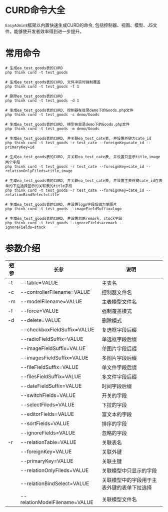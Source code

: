 # CURD命令大全

`EasyAdmin8`框架以内置快速生成CURD的命令, 包括控制器、视图、模型、JS文件。能够使开发者效率得到进一步提升。


# 常用命令

```shell
# 生成ea_test_goods表的CURD
php think curd -t test_goods

# 生成ea_test_goods表的CURD, 文件冲突时强制覆盖
php think curd -t test_goods -f 1

# 删除ea_test_goods表的CURD
php think curd -t test_goods -d 1

# 生成ea_test_goods表的CURD, 控制器在目录demo下的Goods.php文件
php think curd -t test_goods -c demo/Goods

# 生成ea_test_goods表的CURD, 模型在目录demo下的Goods.php文件
php think curd -t test_goods -m demo/Goods

# 生成ea_test_goods表的CURD, 并关联ea_test_cate表, 并设置外键为cate_id
php think curd -t test_goods -r test_cate --foreignKey=cate_id --primaryKey=id

# 生成ea_test_goods表的CURD, 并关联ea_test_cate表, 并设置只显示title,image两个字段
php think curd -t test_goods -r test_cate --foreignKey=cate_id --relationOnlyFileds=title,image

# 生成ea_test_goods表的CURD, 并关联ea_test_cate表, 并设置主表外键cate_id在表单的下拉选择显示的关联表的title字段
php think curd -t test_goods -r test_cate --foreignKey=cate_id --relationBindSelect=title

# 生成ea_test_goods表的CURD, 并设置logo字段后缀为单图片
php think curd -t test_goods --imageFieldSuffix=logo

# 生成ea_test_goods表的CURD, 并设置忽略remark, stock字段
php think curd -t test_goods --ignoreFields=remark --ignoreFields=stock
```

# 参数介绍

| 短参 | 长参 | 说明 | 
| --- | --- |--- |
| -t | --table=VALUE | 主表名 |
| -c | --controllerFilename=VALUE | 控制器文件名 |
| -m | --modelFilename=VALUE | 主表模型文件名 |
| -f | --force=VALUE | 强制覆盖模式 |
| -d | --delete=VALUE | 删除模式 |
|  | --checkboxFieldSuffix=VALUE | 复选框字段后缀 |
|  | --radioFieldSuffix=VALUE | 单选框字段后缀 |
|  | --imageFieldSuffix=VALUE | 单图片字段后缀 |
|  | --imagesFieldSuffix=VALUE | 多图片字段后缀 |
|  | --fileFieldSuffix=VALUE | 单文件字段后缀 |
|  | --filesFieldSuffix=VALUE | 多文件字段后缀 |
|  | --dateFieldSuffix=VALUE | 时间字段后缀 |
|  | --switchFields=VALUE | 开关的字段 |
|  | --selectFileds=VALUE | 下拉的字段 |
|  | --editorFields=VALUE | 富文本的字段 |
|  | --sortFields=VALUE | 排序的字段 |
|  | --ignoreFields=VALUE | 忽略的字段 |
| -r | --relationTable=VALUE | 关联表名 |
|  | --foreignKey=VALUE | 关联外键 |
|  | --primaryKey=VALUE | 关联主键 |
|  | --relationOnlyFileds=VALUE | 关联模型中只显示的字段 |
|  | --relationBindSelect=VALUE | 关联模型中的字段用于主表外键的表单下拉选择 |
|  | --relationModelFilename=VALUE | 关联模型文件名 |